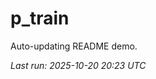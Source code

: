 # p_train

Auto-updating README demo.

<!--START_SECTION:status-->
_Last run: 2025-10-20 20:23 UTC_
<!--END_SECTION:status-->















































































































































































































































































































































































































































































































































































































































































































































































































































































































































































































































































































































































































































































































































































































































